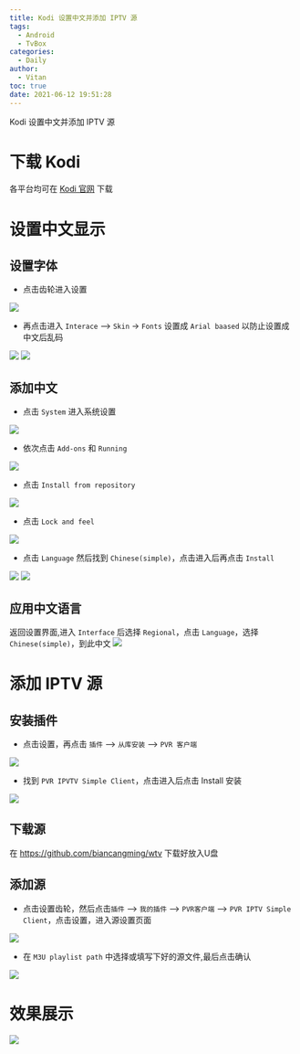 ```yaml
---
title: Kodi 设置中文并添加 IPTV 源
tags:
  - Android
  - TvBox
categories:
  - Daily
author:
  - Vitan
toc: true
date: 2021-06-12 19:51:28
---
```

Kodi 设置中文并添加 IPTV 源
<!--more-->

# 下载 Kodi

各平台均可在 [Kodi 官网](https://kodi.tv/download/) 下载

# 设置中文显示

## 设置字体

- 点击齿轮进入设置

![](https://cdn.jsdelivr.net/gh/ivitan/Picture@master/imagesKodi_Setting.png)

- 再点击进入 `Interace` --> `Skin` -> `Fonts` 设置成 `Arial baased` 以防止设置成中文后乱码

![](https://cdn.jsdelivr.net/gh/ivitan/Picture@master/imagesKodi_Interface.png)
![](https://cdn.jsdelivr.net/gh/ivitan/Picture@master/imageskodi_font.png)

## 添加中文
- 点击 `System` 进入系统设置

![](https://cdn.jsdelivr.net/gh/ivitan/Picture@master/imagesKodi_System.png)

- 依次点击 `Add-ons` 和 `Running`

![](https://cdn.jsdelivr.net/gh/ivitan/Picture@master/imagesKodin_adfont.png)

- 点击 `Install from repository`

![](https://cdn.jsdelivr.net/gh/ivitan/Picture@master/imagesKodi_InFont.png)

- 点击 `Lock and feel`

![](https://cdn.jsdelivr.net/gh/ivitan/Picture@master/imageskodi_lock.png)

- 点击 `Language` 然后找到 `Chinese(simple)`，点击进入后再点击 `Install`

![](https://cdn.jsdelivr.net/gh/ivitan/Picture@master/imagesKodi_Language.png)
![](https://cdn.jsdelivr.net/gh/ivitan/Picture@master/imagesKodi_ChineseSimple.png)

## 应用中文语言
返回设置界面,进入 `Interface` 后选择 `Regional`，点击 `Language`，选择 `Chinese(simple)`，到此中文
![](https://cdn.jsdelivr.net/gh/ivitan/Picture@master/imageskodi_Settinglang.png)

# 添加 IPTV 源
## 安装插件
- 点击设置，再点击 `插件` --> `从库安装` --> `PVR 客户端`

![](https://cdn.jsdelivr.net/gh/ivitan/Picture@master/imagesKodi_Plug.png)

- 找到 `PVR IPVTV Simple Client`，点击进入后点击 Install 安装

![](https://cdn.jsdelivr.net/gh/ivitan/Picture@master/imagesKodi_PVC.png)

## 下载源

在 https://github.com/biancangming/wtv 下载好放入U盘

## 添加源
- 点击设置齿轮，然后点击`插件` --> `我的插件` --> `PVR客户端` --> `PVR IPTV Simple Client`，点击设置，进入源设置页面

![](https://cdn.jsdelivr.net/gh/ivitan/Picture@master/imagesKodi_PVRSetting.png)

- 在 `M3U playlist path` 中选择或填写下好的源文件,最后点击确认

![](https://cdn.jsdelivr.net/gh/ivitan/Picture@master/imageskodi_setsource.png)

# 效果展示
![](https://cdn.jsdelivr.net/gh/ivitan/Picture@master/imagesKidi_show.png)